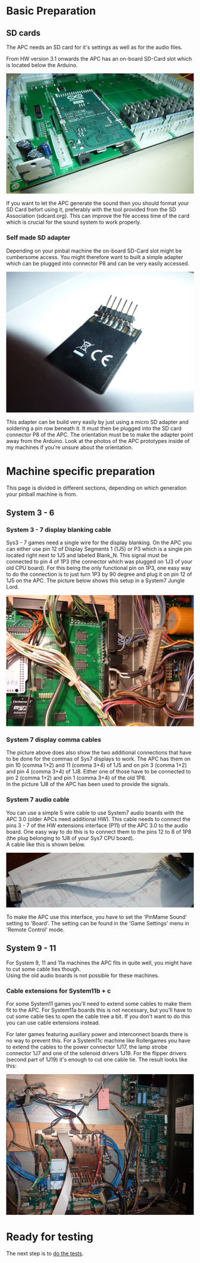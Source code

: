 # Basic Preparation

## SD cards

The APC needs an SD card for it's settings as well as for the audio files.

From HW version 3.1 onwards the APC has an on-board SD-Card slot which is located below the Arduino.

![SD slot](https://github.com/AmokSolderer/APC/blob/V00.31/DOC/PICS/SDonBoard.JPG)

If you want to let the APC generate the sound then you should format your SD Card befort using it, preferably with the tool provided from the SD Association (sdcard.org). This can improve the file access time of the card which is crucial for the sound system to work properly.

### Self made SD adapter

Depending on your pinbal machine the on-board SD-Card slot might be cumbersome access. You might therefore want to built a simple adapter which can be plugged into connector P8 and can be very easily accessed.

![SD adapter](https://github.com/AmokSolderer/APC/blob/V00.31/DOC/PICS/SDadapter.JPG)

This adapter can be build very easily by just using a micro SD adapter and soldering a pin row beneath it. It must then be plugged into the SD card connector P8 of the APC. The orientation must be to make the adapter point away from the Arduino. Look at the photos of the APC prototypes inside of my machines if you're unsure about the orientation.

# Machine specific preparation

This page is divided in different sections, depending on which generation your pinball machine is from. 

## System 3 - 6 

### System 3 - 7 display blanking cable

Sys3 - 7 games need a single wire for the display blanking. On the APC you can either use pin 12 of Display Segments 1 (1J5) or P3 which is a single pin located right next to 1J5 and labeled Blank_N. This signal must be connected to pin 4 of 1P3 (the connector which was plugged on 1J3 of your old CPU board). For this being the only functional pin on 1P3, one easy way to do the connection is to just turn 1P3 by 90 degree and plug it on pin 12 of 1J5 on the APC. The picture below shows this setup in a System7 Jungle Lord.

![Sys7DispCable](https://github.com/AmokSolderer/APC/blob/V00.31/DOC/PICS/Sys7DispCable.JPG)

### System 7 display comma cables

The picture above does also show the two additional connections that have to be done for the commas of Sys7 displays to work. The APC has them on pin 10 (comma 1+2) and 11 (comma 3+4) of 1J5 and on pin 3 (comma 1+2) and pin 4 (comma 3+4) of 1J8. Either one of those have to be connected to pin 2 (comma 1+2) and pin 1 (comma 3+4) of the old 1P8.  
In the picture 1J8 of the APC has been used to provide the signals.

### System 7 audio cable

You can use a simple 5 wire cable to use System7 audio boards with the APC 3.0 (older APCs need additional HW). This cable needs to connect the pins 3 - 7 of the HW extensions interface (P11) of the APC 3.0 to the audio board. One easy way to do this is to connect them to the pins 12 to 8 of 1P8 (the plug belonging to 1J8 of your Sys7 CPU board).  
A cable like this is shown below. 

![Sys7SoundCable](https://github.com/AmokSolderer/APC/blob/V00.31/DOC/PICS/Sys7SoundCable.jpg)

To make the APC use this interface, you have to set the 'PinMame Sound' setting to 'Board'. The setting can be found in the 'Game Settings' menu in 'Remote Control' mode.

## System 9 - 11

For System 9, 11 and 11a machines the APC fits in quite well, you might have to cut some cable ties though.  
Using the old audio boards is not possible for these machines.

### Cable extensions for System11b + c

For some System11 games you'll need to extend some cables to make them fit to the APC. For System11a boards this is not necessary, but you'll have to cut some cable ties to open the cable tree a bit. If you don't want to do this you can use  cable extensions instead.

For later games featuring auxiliary power and interconnect boards there is no way to prevent this. For a System11c machine like Rollergames you have to extend the cables to the power connector 1J17, the lamp strobe connector 1J7 and one of the solenoid drivers 1J19. For the flipper drivers (second part of 1J19) it's enough to cut one cable tie. The result looks like this:

![APC_Rollergames](https://github.com/AmokSolderer/APC/blob/V00.31/DOC/PICS/APC_Rollergames.JPG)

# Ready for testing

The next step is to [do the tests](https://github.com/AmokSolderer/APC/blob/V00.31/DOC/InitialTests.md).
